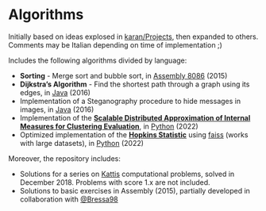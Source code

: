 # Algorithms

Initially based on ideas explosed in [karan/Projects](https://github.com/karan/Projects), then expanded to others.
Comments may be Italian depending on time of implementation ;)

Includes the following algorithms divided by language:
- **Sorting** - Merge sort and bubble sort, in [Assembly 8086](./Assembly/Sorting) (2015)
- **Dijkstra’s Algorithm** - Find the shortest path through a graph using its edges, in [Java](./Java/Dijkstra.java) (2016)
- Implementation of a Steganography procedure to hide messages in images, in [Java](./Java/Steganography.java) (2016)
- Implementation of the **[Scalable Distributed Approximation of Internal Measures for Clustering Evaluation](https://arxiv.org/abs/2003.01430)**, in [Python](./Python/approximated_silhouette.py) (2022)
- Optimized implementation of the **[Hopkins Statistic](https://en.wikipedia.org/wiki/Hopkins_statistic)** using [faiss](https://github.com/facebookresearch/faiss) (works with large datasets), in [Python](./Python/hopkins_statistic.py) (2022)

Moreover, the repository includes:
- Solutions for a series on [Kattis](https://open.kattis.com/) computational problems, solved in December 2018. Problems with score 1.x are not included.
- Solutions to basic exercises in Assembly (2015), partially developed in collaboration with [@Bressa98](https://github.com/Bressa98)
